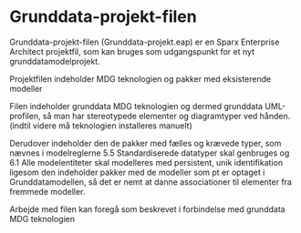 Grunddata-projekt-filen 
======

Grunddata-projekt-filen (Grunddata-projekt.eap) er en Sparx Enterprise Architect projektfil, som kan bruges som udgangspunkt for et nyt grunddatamodelprojekt.

Projektfilen indeholder MDG teknologien og pakker med eksisterende modeller

Filen indeholder grunddata MDG teknologien og dermed grunddata UML-profilen, så man har stereotypede elementer og diagramtyper ved hånden.(indtil videre må teknologien installeres manuelt)

Derudover indeholder den de pakker med fælles og krævede typer, som nævnes i modelreglerne 5.5 Standardiserede datatyper skal genbruges og 6.1 Alle modelentiteter skal modelleres med persistent, unik identifikation ligesom den indeholder pakker med de modeller som pt er optaget i Grunddatamodellen, så det er nemt at danne associationer til elementer fra fremmede modeller.

Arbejde med filen kan foregå som beskrevet i forbindelse med grunddata MDG teknologien
